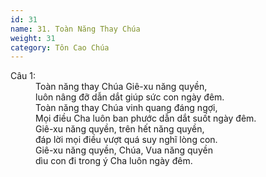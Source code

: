 ```yaml
---
id: 31
name: 31. Toàn Năng Thay Chúa
weight: 31
category: Tôn Cao Chúa
---
```

<dl><dt>Câu 1:</dt><dd data-verse="1">Toàn năng thay Chúa Giê-xu năng quyền, <br/>luôn nâng đỡ dẫn dắt giúp sức con ngày đêm. <br/>Toàn năng thay Chúa vinh quang đáng ngợi, <br/>Mọi điều Cha luôn ban phước dẫn dắt suốt ngày đêm. <br/>Giê-xu năng quyền, trên hết năng quyền, <br/>đáp lời mọi điều vượt quá suy nghĩ lòng con. <br/>Giê-xu năng quyền, Chúa, Vua năng quyền <br/>dìu con đi trong ý Cha luôn ngày đêm. </dd></dl>
